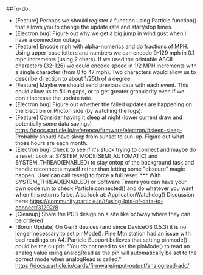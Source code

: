 ##To-do:
- [Feature] Perhaps we should register a function using Particle.function() that allows you to change the update rate and start/stop times.
- [Electron bug] Figure out why we get a big jump in wind gust when I have a connection outage.
- [Feature] Encode mph with alpha-numerics and do fractions of MPH. Using upper-case letters and numbers we can encode 0-129 mph in 0.1 mph increments (using 2 chars).
   If we used the printable ASCII characters (32-126) we could encode speed in 1/2 MPH increments with a single character (from 0 to 47 mph).
   Two characters would allow us to describe direction to about 1/25th of a degree.
- [Feature] Maybe we should send previous data with each event.  This could allow us to fill in gaps, or to get greater granularity even if
   we don't increase the update rate.
- [Electron bug] Figure out whether the failed updates are happening on the Electron or Photon side (by watching the logs).
- [Feature] Consider having it sleep at night (lower current draw and potentially some data savings)
    https://docs.particle.io/reference/firmware/electron/#sleep-sleep-
    Probably should have sleep from sunset to sun-up.  Figure out what those hours are each month.
- [Electron bug] Check to see if it's stuck trying to connect and maybe do a reset:
      Look at SYSTEM_MODE(SEMI_AUTOMATIC) and SYSTEM_THREAD(ENABLED) to stay ontop of the background task
      and handle reconnects myself rather than letting some "obscure" magic happen.
      User can call reset() to force a full reset.
      *** With SYSTEM_THREAD(ENABLED) or Software Timers you can have your own code run to check
          Particle.connected() and do whatever you want when this returns false.
      Also look at: ApplicationWatchdog()
      Discussion here: https://community.particle.io/t/using-lots-of-data-to-connect/31292/8
- [Cleanup] Share the PCB design on a site like pcbway where they can be ordered
- [Boron Update] On Gen3 devices (and since DeviceOS 0.5.3) it is no longer necessary to set pinMode().  Pine Mtn station had an issue with bad readings on A4. Particle Support believes that setting pinmode() could be the culprit.  "You do not need to set the pinMode() to read an analog value using analogRead as the pin will automatically be set to the correct mode when analogRead is called." https://docs.particle.io/cards/firmware/input-output/analogread-adc/
